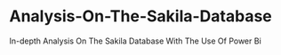 # Analysis-On-The-Sakila-Database
In-depth Analysis On The Sakila Database With The Use Of Power Bi

